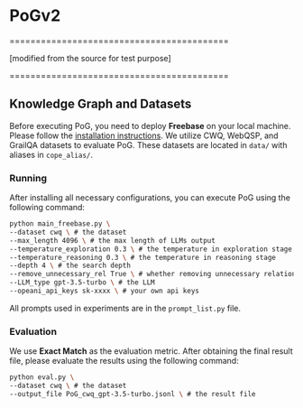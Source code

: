 # PoGv2

==========================================

[modified from the source for test purpose]

==========================================

## Knowledge Graph and Datasets

Before executing PoG, you need to deploy **Freebase** on your local machine. Please follow the [installation instructions](https://github.com/GasolSun36/ToG/tree/main/Freebase).
We utilize CWQ, WebQSP, and GrailQA datasets to evaluate PoG. These datasets are located in `data/` with aliases in `cope_alias/`.

### Running

After installing all necessary configurations, you can execute PoG using the following command:

```sh
python main_freebase.py \
--dataset cwq \ # the dataset
--max_length 4096 \ # the max length of LLMs output
--temperature_exploration 0.3 \ # the temperature in exploration stage
--temperature_reasoning 0.3 \ # the temperature in reasoning stage
--depth 4 \ # the search depth
--remove_unnecessary_rel True \ # whether removing unnecessary relations
--LLM_type gpt-3.5-turbo \ # the LLM
--opeani_api_keys sk-xxxx \ # your own api keys
```

All prompts used in experiments are in the `prompt_list.py` file.

### Evaluation

We use **Exact Match** as the evaluation metric. After obtaining the final result file, please evaluate the results using the following command:

```sh
python eval.py \
--dataset cwq \ # the dataset
--output_file PoG_cwq_gpt-3.5-turbo.jsonl \ # the result file
```
